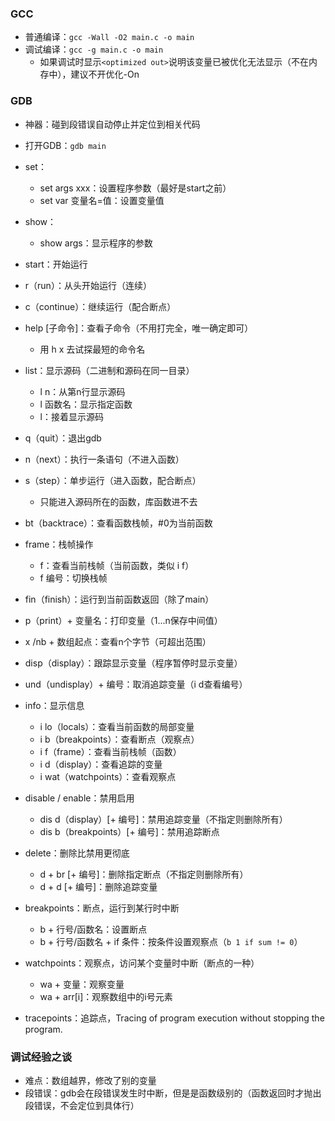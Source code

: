 ### GCC

* 普通编译：`gcc -Wall -O2 main.c -o main`
* 调试编译：`gcc -g main.c -o main`
  * 如果调试时显示`<optimized out>`说明该变量已被优化无法显示（不在内存中），建议不开优化-On

### GDB

* 神器：碰到段错误自动停止并定位到相关代码
* 打开GDB：`gdb main`
* set：
  * set args xxx：设置程序参数（最好是start之前）
  * set var 变量名=值：设置变量值
* show：
  * show args：显示程序的参数
* start：开始运行
* r（run）：从头开始运行（连续）
* c（continue）：继续运行（配合断点）
* help [子命令]：查看子命令（不用打完全，唯一确定即可）
  * 用 h x 去试探最短的命令名
* list：显示源码（二进制和源码在同一目录）
  * l n：从第n行显示源码
  * l 函数名：显示指定函数
  * l：接着显示源码
* q（quit）：退出gdb
* n（next）：执行一条语句（不进入函数）
* s（step）：单步运行（进入函数，配合断点）
  * 只能进入源码所在的函数，库函数进不去
* bt（backtrace）：查看函数栈帧，#0为当前函数
* frame：栈帧操作
  * f：查看当前栈帧（当前函数，类似 i f）
  * f 编号：切换栈帧
* fin（finish）：运行到当前函数返回（除了main）
* p（print）+ 变量名：打印变量（$1...$n保存中间值）
* x /nb + 数组起点：查看n个字节（可超出范围）
* disp（display）：跟踪显示变量（程序暂停时显示变量）
* und（undisplay）+ 编号：取消追踪变量（i d查看编号）

* info：显示信息
  * i lo（locals）：查看当前函数的局部变量
  * i b（breakpoints）：查看断点（观察点）
  * i f（frame）：查看当前栈帧（函数）
  * i d（display）：查看追踪的变量
  * i wat（watchpoints）：查看观察点
* disable / enable：禁用启用
  * dis d（display）[+ 编号]：禁用追踪变量（不指定则删除所有）
  * dis b（breakpoints）[+ 编号]：禁用追踪断点
* delete：删除比禁用更彻底
  * d + br [+ 编号]：删除指定断点（不指定则删除所有）
  * d + d [+ 编号]：删除追踪变量
* breakpoints：断点，运行到某行时中断
  * b + 行号/函数名：设置断点
  * b + 行号/函数名 + if 条件：按条件设置观察点（`b 1 if sum != 0`）
* watchpoints：观察点，访问某个变量时中断（断点的一种）
  * wa + 变量：观察变量
  * wa + arr[i]：观察数组中的i号元素
* tracepoints：追踪点，Tracing of program execution without stopping the program.

### 调试经验之谈

* 难点：数组越界，修改了别的变量
* 段错误：gdb会在段错误发生时中断，但是是函数级别的（函数返回时才抛出段错误，不会定位到具体行）